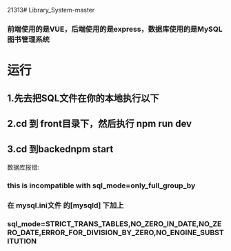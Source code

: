 21313# Library_System-master
### 前端使用的是VUE，后端使用的是express，数据库使用的是MySQL 图书管理系统
# 运行

## 1.先去把SQL文件在你的本地执行以下
## 2.cd 到 front目录下，然后执行 npm run dev 
## 3.cd 到backednpm start 



数据库报错:

### this is incompatible with sql_mode=only_full_group_by

### 在 mysql.ini文件 的[mysqld] 下加上  
### sql_mode=STRICT_TRANS_TABLES,NO_ZERO_IN_DATE,NO_ZERO_DATE,ERROR_FOR_DIVISION_BY_ZERO,NO_ENGINE_SUBSTITUTION